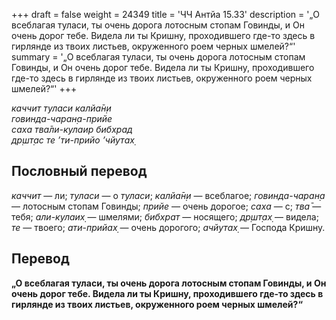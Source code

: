 +++
draft = false
weight = 24349
title = 'ЧЧ Антйа 15.33'
description = '„О всеблагая туласи, ты очень дорога лотосным стопам Говинды, и Он очень дорог тебе. Видела ли ты Кришну, проходившего где-то здесь в гирлянде из твоих листьев, окруженного роем черных шмелей?“'
summary = '„О всеблагая туласи, ты очень дорога лотосным стопам Говинды, и Он очень дорог тебе. Видела ли ты Кришну, проходившего где-то здесь в гирлянде из твоих листьев, окруженного роем черных шмелей?“'
+++

_каччит туласи калйа̄н̣и  
говинда-чаран̣а-прийе  
саха тва̄ли-кулаир бибхрад  
др̣шт̣ас те ’ти-прийо ’чйутах̣_

## Пословный перевод

_каччит_ — ли; _туласи_ — о _туласи_; _калйа̄н̣и_ — всеблагое; _говинда_\-_чаран̣а_ — лотосным стопам Говинды; _прийе_ — очень дорогое; _саха_ — с; _тва̄_ — тебя; _али_\-_кулаих̣_ — шмелями; _бибхрат_ — носящего; _др̣шт̣ах̣_ — видела; _те_ — твоего; _ати_\-_прийах̣_ — очень дорогого; _ачйутах̣_ — Господа Кришну.

## Перевод

**„О всеблагая туласи, ты очень дорога лотосным стопам Говинды, и Он очень дорог тебе. Видела ли ты Кришну, проходившего где-то здесь в гирлянде из твоих листьев, окруженного роем черных шмелей?“**
